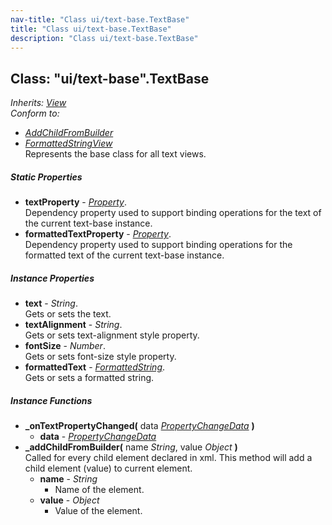 ```yaml
---
nav-title: "Class ui/text-base.TextBase"
title: "Class ui/text-base.TextBase"
description: "Class ui/text-base.TextBase"
---
```

## Class: "ui/text-base".TextBase  
_Inherits:_ [_View_](../../ui/core/view/View.md)  
_Conform to:_
 - [_AddChildFromBuilder_](../../ui/core/view/AddChildFromBuilder.md)
 - [_FormattedStringView_](../../text/formatted-string/FormattedStringView.md)  
Represents the base class for all text views.

##### Static Properties
 - **textProperty** - [_Property_](../../ui/core/dependency-observable/Property.md).    
  Dependency property used to support binding operations for the text of the current text-base instance.
 - **formattedTextProperty** - [_Property_](../../ui/core/dependency-observable/Property.md).    
  Dependency property used to support binding operations for the formatted text of the current text-base instance.

##### Instance Properties
 - **text** - _String_.    
  Gets or sets the text.
 - **textAlignment** - _String_.    
  Gets or sets text-alignment style property.
 - **fontSize** - _Number_.    
  Gets or sets font-size style property.
 - **formattedText** - [_FormattedString_](../../text/formatted-string/FormattedString.md).    
  Gets or sets a formatted string.

##### Instance Functions
 - **_onTextPropertyChanged(** data [_PropertyChangeData_](../../ui/core/dependency-observable/PropertyChangeData.md) **)**
   - **data** - [_PropertyChangeData_](../../ui/core/dependency-observable/PropertyChangeData.md)
 - **_addChildFromBuilder(** name _String_, value _Object_ **)**  
     Called for every child element declared in xml.
This method will add a child element (value) to current element.
   - **name** - _String_  
     - Name of the element.
   - **value** - _Object_  
     - Value of the element.